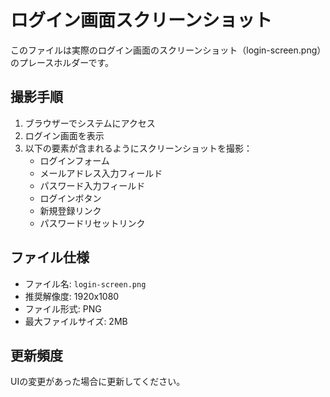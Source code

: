 # ログイン画面スクリーンショット

このファイルは実際のログイン画面のスクリーンショット（login-screen.png）のプレースホルダーです。

## 撮影手順

1. ブラウザーでシステムにアクセス
2. ログイン画面を表示
3. 以下の要素が含まれるようにスクリーンショットを撮影：
   - ログインフォーム
   - メールアドレス入力フィールド
   - パスワード入力フィールド
   - ログインボタン
   - 新規登録リンク
   - パスワードリセットリンク

## ファイル仕様

- ファイル名: `login-screen.png`
- 推奨解像度: 1920x1080
- ファイル形式: PNG
- 最大ファイルサイズ: 2MB

## 更新頻度

UIの変更があった場合に更新してください。